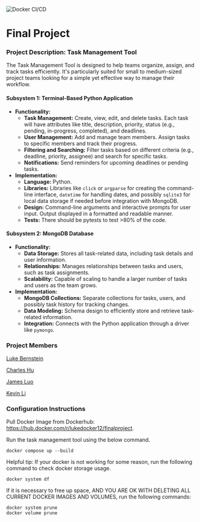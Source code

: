 ![Docker CI/CD](https://github.com/software-students-fall2023/5-final-project-stuytownustas/actions/workflows/docker-image.yml/badge.svg)

# Final Project

### Project Description: Task Management Tool

The Task Management Tool is designed to help teams organize, assign, and track tasks efficiently. It's particularly suited for small to medium-sized project teams looking for a simple yet effective way to manage their workflow.

#### Subsystem 1: Terminal-Based Python Application
- **Functionality:** 
  - **Task Management:** Create, view, edit, and delete tasks. Each task will have attributes like title, description, priority, status (e.g., pending, in-progress, completed), and deadlines.
  - **User Management:** Add and manage team members. Assign tasks to specific members and track their progress.
  - **Filtering and Searching:** Filter tasks based on different criteria (e.g., deadline, priority, assignee) and search for specific tasks.
  - **Notifications:** Send reminders for upcoming deadlines or pending tasks.
- **Implementation:** 
  - **Language:** Python.
  - **Libraries:** Libraries like `click` or `argparse` for creating the command-line interface, `datetime` for handling dates, and possibly `sqlite3` for local data storage if needed before integration with MongoDB.
  - **Design:** Command-line arguments and interactive prompts for user input. Output displayed in a formatted and readable manner.
  - **Tests:** There should be pytests to test >80% of the code.

#### Subsystem 2: MongoDB Database
- **Functionality:** 
  - **Data Storage:** Stores all task-related data, including task details and user information.
  - **Relationships:** Manages relationships between tasks and users, such as task assignments.
  - **Scalability:** Capable of scaling to handle a larger number of tasks and users as the team grows.
- **Implementation:** 
  - **MongoDB Collections:** Separate collections for tasks, users, and possibly task history for tracking changes.
  - **Data Modeling:** Schema design to efficiently store and retrieve task-related information.
  - **Integration:** Connects with the Python application through a driver like `pymongo`.
 
### Project Members
[Luke Bernstein](https://github.com/lnbernstein)

[Charles Hu](https://github.com/comeom)

[James Luo](https://github.com/jamesluo802)

[Kevin Li](https://github.com/kevinli2260)


### Configuration Instructions

Pull Docker Image from Dockerhub: https://hub.docker.com/r/lukedocker12/finalproject.

Run the task management tool using the below command.
```
docker compose up --build
```

Helpful tip: If your docker is not working for some reason, run the following command to check docker storage usage.
```
docker system df
```
If it is necessary to free up space, AND YOU ARE OK WITH DELETING ALL CURRENT DOCKER IMAGES AND VOLUMES, run the following commands:
```
docker system prune
docker volume prune
```



